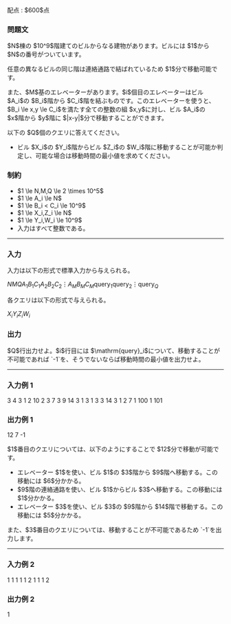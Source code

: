 
<div>

<span>

<span>

<p>
配点 : $600$点
</p>

<div>

<section>

### **問題文**

<p>
$N$棟の $10^9$階建てのビルからなる建物があります。ビルには $1$から $N$の番号がついています。
</p>

<p>
任意の異なるビルの同じ階は連絡通路で結ばれているため $1$分で移動可能です。
</p>

<p>
また、$M$基のエレベーターがあります。$i$個目のエレベーターはビル $A_i$の $B_i$階から $C_i$階を結ぶものです。このエレベーターを使うと、$B_i \le x,y \le C_i$を満たす全ての整数の組 $x,y$に対し、ビル $A_i$の $x$階から $y$階に $|x-y|$分で移動することができます。
</p>

<p>
以下の $Q$個のクエリに答えてください。
</p>

<ul>

<li>
ビル $X_i$の $Y_i$階からビル $Z_i$の $W_i$階に移動することが可能か判定し、可能な場合は移動時間の最小値を求めてください。
</li>

</ul>

</section>

</div>

<div>

<section>

### **制約**

<ul>

<li>
$1 \le N,M,Q \le 2 \times 10^5$
</li>

<li>
$1 \le A_i \le N$
</li>

<li>
$1 \le B_i < C_i \le 10^9$
</li>

<li>
$1 \le X_i,Z_i \le N$
</li>

<li>
$1 \le Y_i,W_i \le 10^9$
</li>

<li>
入力はすべて整数である。
</li>

</ul>

</section>

</div>

---

<div>

<div>

<section>

### **入力**

<p>
入力は以下の形式で標準入力から与えられる。
</p>

<div>

$N$$M$$Q$$A_1$$B_1$$C_1$$A_2$$B_2$$C_2$$\vdots$$A_M$$B_M$$C_M$$\mathrm{query}_1$$\mathrm{query}_2$$\vdots$$\mathrm{query}_Q$
</div>

<p>
各クエリは以下の形式で与えられる。
</p>

<div>

$X_i$$Y_i$$Z_i$$W_i$
</div>

</section>

</div>

<div>

<section>

### **出力**

<p>
$Q$行出力せよ。$i$行目には $\mathrm{query}_i$について、移動することが不可能であれば `-1`を、そうでないならば移動時間の最小値を出力せよ。
</p>

</section>

</div>

</div>

---

<div>

<section>

### **入力例 1**

<div>

3 4 3
1 2 10
2 3 7
3 9 14
3 1 3
1 3 3 14
3 1 2 7
1 100 1 101

</div>

</section>

</div>

<div>

<section>

### **出力例 1**

<div>

12
7
-1

</div>

<p>
$1$番目のクエリについては、以下のようにすることで $12$分で移動が可能です。
</p>

<ul>

<li>
エレベーター $1$を使い、ビル $1$の $3$階から $9$階へ移動する。この移動には $6$分かかる。
</li>

<li>
$9$階の連絡通路を使い、ビル $1$からビル $3$へ移動する。この移動には $1$分かかる。
</li>

<li>
エレベーター $3$を使い、ビル $3$の $9$階から $14$階で移動する。この移動には $5$分かかる。
</li>

</ul>

<p>
また、$3$番目のクエリについては、移動することが不可能であるため `-1`を出力します。
</p>

</section>

</div>

---

<div>

<section>

### **入力例 2**

<div>

1 1 1
1 1 2
1 1 1 2

</div>

</section>

</div>

<div>

<section>

### **出力例 2**

<div>

1

</div>

</section>

</div>

</span>

</span>

</div>
